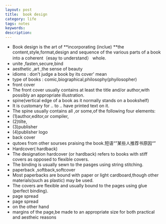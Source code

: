 ```yaml
---
layout: post
title:  book design
category: life
tags: notes
keywords:  
description:
---
```

* Book design is the art of **incorporating (inclue) **the content,style,format,design and sequence of the various parts of a book into a coherent（esay to understand） whole.
* unite ,fasten,secure,bind
* aesthetic ,art ,the sense of beauty
* idioms : don't judge a book by its cover' mean
* type of books : comic,biographical,philosophy(phyilosopher)
* front cover
* The front cover usually contains at least the title and/or author,with possibly an appropriate illustration.
* spine(vertical edge of a book as it normally stands on a bookshelf)
* It is customary for .. to .. have printed text on it.
* The spine usually contains all ,or some,of the following four elements:
* (1)author,editor,or compiler,
* (2)tilte,
* (3)publisher
* (4)publisher logo
* back cover
* qutoes from other sourses praising the book.短语“”某些人推荐书原因“”
* Hardcover( hardback)
* The designation hardcover (or hardback) refers to books with stiff covers as opposed to flexible covers.
* The binding is usually sewn to the pasges using string stitching.
* paperback ,softback,softcover
* Most paperbacks are bound with paper or light cardboard,though other materials(such as plastic) may be used.
* The covers are flexible and usually bound to the pages using glue (perfect binding).
* page spread
* page spread
* on the other hand
* margins of the page,be made to an appropriate size for both practical and aestheic reasons
 
